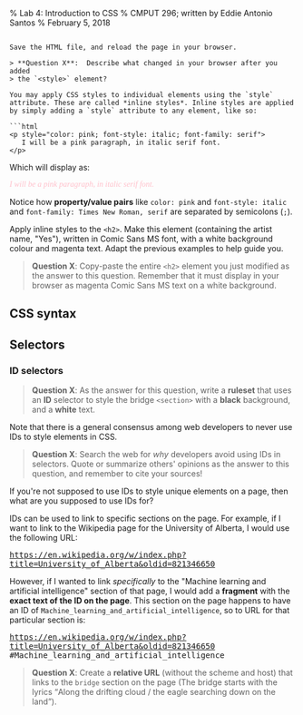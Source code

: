 % Lab 4: Introduction to CSS
% CMPUT 296; written by Eddie Antonio Santos
% February 5, 2018

<style

Overview
========

 - Apply CSS styles to an existing HTML document
 - Understand the basic syntax of CSS
 - Be familiarized with common CSS selectors, properties, and values


Materials
=========

 - An internet connection
 - A modern web browser (like Firefox or Google Chrome)
 - A text editor
 - Included files:
   <a href="lab-5/roundabout.html" download><code>roundabout.html</code></a>
   and <a href="lab-5/styles.css" download><code>styles.css</code></a>

Procedure
=========

Submit your responses to the questions in this lab on eClass.

> **Question X**: Questions look like this.

**Remember to cite your sources**.


Cascading Style Sheets
----------------------

Cascading Style Sheets (CSS for short) is a language for specifying the
**presentation** of a document. "Presentation" includes how a webpage
will **look** in your browser (colours, fonts, positioning on the page),
but it can also specify how an page will look like when printed, or what
elements a screen-reader should read and in what order, or what
elements to show on a refreshable braille display.

In this lab, we'll be writing **CSS styles** that affect the
presentation of an HTML document. Start by downloading the following two
files to same directory on your computer:

 - The HTML document: <a href="lab-5/roundabout.html" download><code>roundabout.html</code></a>
 - The stylesheet: <a href="lab-5/styles.css" download><code>styles.css</code></a>

**Tip**: Before answering each question that asks you to write HTML or
CSS code, try it in the files `roundabout.html` and `styles.css`, add
see the change in your browser!


Including styles from an external CSS file
------------------------------------------

`styles.css` already contains one **ruleset** that will be applied to
the entire HTML document. However, the HTML document must first **link**
to the CSS file to use its styles.

Open `roundabout.html` in your browser. You will probably see a boring
page, with a default background (usually white), default text colour
(usually black), and the default font (usually Times New Roman).

`styles.css` contains some conspicuous styling choices. In order to
view the results of `styles.css`, we must **link** to it.
Within the `<head>` element of `roundabout.html`, add a `<link>` element
to apply the CSS file `styles.html` to the page.

A `<link>` element for including an external CSS file has this basic
syntax:

```html
<link rel="stylesheet" href="path/to/file.css" />
```

Adapt the example above to apply the styles within `styles.css` to
`roundabout.html`. Replace `path/to/file.css` with the relative or
absolute URL as needed. The `<link>` element must be a child of the
`<head>` tag. `<link>` tags are typically placed near the end of the
`<head>` element, after the `<meta>` and `<title>` elements. Add the
appropriate `<link>` element, save the HTML file, and reload the page.

If you have done this correctly, the page should appear magenta, with
the text written in Comic Sans or some other "fantasy" typeface.

> **Question X**:  Copy and paste the entire `<head>` element from
> `roundabout.html` (including the `<link>` you just added) as the
> answer to this question.


[link]: https://developer.mozilla.org/en-US/docs/Web/HTML/Element/link


Defining styles within an HTML document
---------------------------------------

In simplified terms, the "Cascading" in "Cascading Style Sheets" means
that styles are inherited (they "cascade down", like a waterfall),
unless something **closer** or **more specific** applies to it.

To define styles directly in an HTML document, there are two ways: using
a `<style>` element, or using the `style` attribute of elements.

Add the following `<style>` element to the end of the `<head>` in
`roundabout.html`:

```html
<style>
header {
   font-family: Helvetica, Arial, sans-serif;
   color: black;
   background-color: white;
}
</style>
```

Save the HTML file, and reload the page in your browser.

> **Question X**:  Describe what changed in your browser after you added
> the `<style>` element?

You may apply CSS styles to individual elements using the `style`
attribute. These are called *inline styles*. Inline styles are applied
by simply adding a `style` attribute to any element, like so:

```html
<p style="color: pink; font-style: italic; font-family: serif">
   I will be a pink paragraph, in italic serif font.
</p>
```

Which will display as:

<p style="color: pink; font-style: italic; font-family: serif">
   I will be a pink paragraph, in italic serif font.
</p>

Notice how **property/value pairs** like `color: pink` and
`font-style: italic` and `font-family: Times New Roman, serif` are
separated by semicolons (`;`).

Apply inline styles to the `<h2>`. Make this element (containing the
artist name, "Yes"), written in Comic Sans MS font, with a white background
colour and magenta text. Adapt the previous examples to help guide you.


> **Question X**: Copy-paste the entire `<h2>` element you just modified
> as the answer to this question. Remember that it must display in your
> browser as magenta Comic Sans MS text on a white background.




CSS syntax
----------

<!--
 Basic syntax:

   https://css-tricks.com/css-ruleset-terminology/
-->


Selectors
---------

<!-- class selectors -->

<!-- element selectors -->

<!-- margin:; max-width: text-align; -->

<!--
   the cascade
-->


### ID selectors

> **Question X**: As the answer for this question, write a **ruleset**
> that uses an **ID** selector to style the bridge `<section>` with
> a **black** background, and a **white** text.

Note that there is a general consensus among web developers to never use
IDs to style elements in CSS.

> **Question X**: Search the web for *why* developers avoid using IDs in
> selectors. Quote or summarize others' opinions as the answer to this
> question, and remember to cite your sources!

If you're not supposed to use IDs to style unique elements on a page,
then what are you supposed to use IDs for?

IDs can be used to link to specific sections on the page. For example,
if I want to link to the Wikipedia page for the University of Alberta,
I would use the following URL:

<samp>https://en.wikipedia.org/w/index.php?title=University_of_Alberta&oldid=821346650</samp>

However, if I wanted to link *specifically* to the "Machine learning and
artificial intelligence" section of that page, I would add
a **fragment** with the **exact text of the ID on the page**. This
section on the  page happens to have an ID of
`Machine_learning_and_artificial_intelligence`, so to URL for that
particular section is:

<samp>https://en.wikipedia.org/w/index.php?title=University_of_Alberta&oldid=821346650<wbr>#Machine_learning_and_artificial_intelligence</samp>

> **Question X**: Create a **relative URL** (without the scheme and
> host) that links to the `bridge` section on the page (The bridge
> starts with the lyrics <q>Along the drifting cloud / the eagle
> searching down on the land</q>).

